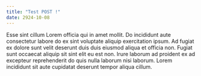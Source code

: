 ```yaml
---
title: "Test POST !"
date: 2924-10-08
---
```


Esse sint cillum Lorem officia qui in amet mollit. Do incididunt aute consectetur labore do ex sint voluptate aliquip exercitation ipsum. Ad fugiat ex dolore sunt velit deserunt duis duis eiusmod aliqua et officia non. Fugiat sunt occaecat aliquip sit sint elit eu est non. Irure laborum ad proident ex ad excepteur reprehenderit do quis nulla laborum nisi laborum. Lorem incididunt sit aute cupidatat deserunt tempor aliqua cillum.